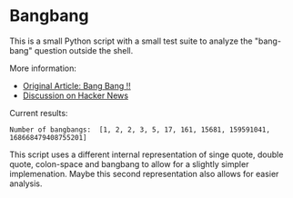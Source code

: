 Bangbang
========

This is a small Python script
with a small test suite
to analyze the "bang-bang" question
outside the shell.

More information:

* [Original Article: Bang Bang !!](http://shadabahmed.com/blog/2013/08/16/bang-bang)
* [Discussion on Hacker News](https://news.ycombinator.com/item?id=6223022)

Current results:

    Number of bangbangs:  [1, 2, 2, 3, 5, 17, 161, 15681, 159591041, 168668479408755201]

This script uses a different internal representation
of singe quote, double quote, colon-space and bangbang
to allow for a slightly simpler implemenation.
Maybe this second representation also
allows for easier analysis.
